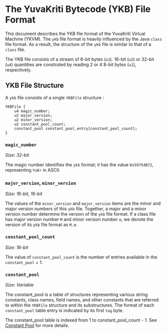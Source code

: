 # The YuvaKriti Bytecode (YKB) File Format

This document describes the YKB file format of the YuvaKriti Virtual Machine (YKVM). The `ykb` file format is heavily influenced by the Java `class` file format. As a result, the structure of the `ykb` file is similar to that of a `class` file.

The YKB file consists of a stream of 8-bit bytes (`u1`). 16-bit (`u2`) or 32-bit (`u4`) quantities are construted by reading 2 or 4 8-bit bytes (`u1`), respectively.

## YKB File Structure

A `ykb` file consists of a single `YKBFile` structure :

```
YKBFile {
    u4 magic_number;
    u2 major_version;
    u2 minor_version;
    u2 constant_pool_count;
    constant_pool constant_pool_entry[constant_pool_count];
}
```

### `magic_number`

_Size: 32-bit_

The magic number identifies the `ykb` format; it has the value `0x59754B72`, representing `YuKr` in ASCII.

### `major_version`, `minor_version`

_Size: 16-bit, 16-bit_

The values of the `minor_version` and `major_version` items are the minor
and major version numbers of this `ykb` file. Together, a major and a minor
version number determine the version of the `ykb` file format. If a class file
has major version number `M` and minor version number `m`, we denote the version
of its `ykb` file format as `M.m`.


### `constant_pool_count`

_Size: 16-bit_

The value of `constant_pool_count` is the number of entries available in the `constant_pool` + 1.

### `constant_pool`

_Size: Variable_

The constant_pool is a table of structures representing various string
constants, class names, field names, and other constants that are
referred to within the `YKBFile` structure and its substructures. The format of each `constant_pool` table entry is indicated by its first `tag` byte.

The constant_pool table is indexed from 1 to constant_pool_count - 1. See [Constant Pool](./constant_pool.md) for more details.